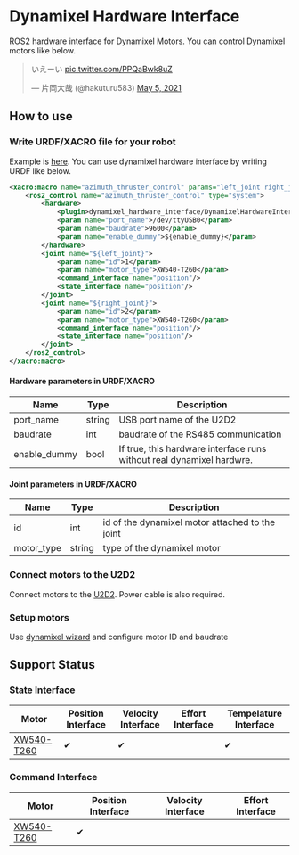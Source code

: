 # Dynamixel Hardware Interface

ROS2 hardware interface for Dynamixel Motors.
You can control Dynamixel motors like below.

<blockquote class="twitter-tweet"><p lang="ja" dir="ltr">いえーい <a href="https://t.co/PPQaBwk8uZ">pic.twitter.com/PPQaBwk8uZ</a></p>&mdash; 片岡大哉 (@hakuturu583) <a href="https://twitter.com/hakuturu583/status/1389880980769366021?ref_src=twsrc%5Etfw">May 5, 2021</a></blockquote> <script async src="https://platform.twitter.com/widgets.js" charset="utf-8"></script>

## How to use
### Write URDF/XACRO file for your robot
Example is [here](https://github.com/OUXT-Polaris/miniv_description/blob/4403e9e9af678ff150802422a89e8ee213684d8d/urdf/miniv.ros2_control.xacro#L5).
You can use dynamixel hardware interface by writing URDF like below.

```xml
<xacro:macro name="azimuth_thruster_control" params="left_joint right_joint enable_dummy">
    <ros2_control name="azimuth_thruster_control" type="system">
        <hardware>
            <plugin>dynamixel_hardware_interface/DynamixelHardwareInterface</plugin>
            <param name="port_name">/dev/ttyUSB0</param>
            <param name="baudrate">9600</param>
            <param name="enable_dummy">${enable_dummy}</param>
        </hardware>
        <joint name="${left_joint}">
            <param name="id">1</param>
            <param name="motor_type">XW540-T260</param>
            <command_interface name="position"/>
            <state_interface name="position"/>
        </joint>
        <joint name="${right_joint}">
            <param name="id">2</param>
            <param name="motor_type">XW540-T260</param>
            <command_interface name="position"/>
            <state_interface name="position"/>
        </joint>
    </ros2_control>
</xacro:macro>
```

#### Hardware parameters in URDF/XACRO

|     Name     |  Type  |                              Description                              |
| ------------ | ------ | --------------------------------------------------------------------- |
| port_name    | string | USB port name of the U2D2                                             |
| baudrate     | int    | baudrate of the RS485 communication                                   |
| enable_dummy | bool   | If true, this hardware interface runs without real dynamixel hardwre. |

#### Joint parameters in URDF/XACRO
|    Name    |  Type  |                   Description                   |
| ---------- | ------ | ----------------------------------------------- |
| id         | int    | id of the dynamixel motor attached to the joint |
| motor_type | string | type of the dynamixel motor                     |

### Connect motors to the U2D2
Connect motors to the [U2D2](https://e-shop.robotis.co.jp/product.php?id=190).
Power cable is also required.

### Setup motors
Use [dynamixel wizard](https://emanual.robotis.com/docs/en/software/dynamixel/dynamixel_wizard2/) and configure motor ID and baudrate

## Support Status

### State Interface
|                                Motor                                | Position Interface | Velocity Interface | Effort Interface | Tempelature Interface |
| ------------------------------------------------------------------- | ------------------ | ------------------ | ---------------- | --------------------- |
| [XW540-T260](https://emanual.robotis.com/docs/en/dxl/x/xw540-t260/) | ✔                  | ✔                  |                  | ✔                     |

### Command Interface
|                                Motor                                | Position Interface | Velocity Interface | Effort Interface |
| ------------------------------------------------------------------- | ------------------ | ------------------ | ---------------- |
| [XW540-T260](https://emanual.robotis.com/docs/en/dxl/x/xw540-t260/) | ✔                  |                    |                  |
